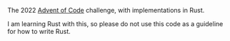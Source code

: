 The 2022 [Advent of Code](https://adventofcode.com/) challenge, with implementations in Rust.

I am learning Rust with this, so please do not use this code as a guideline for how to write Rust.

